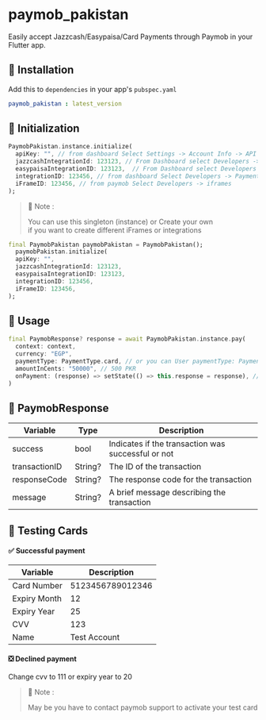 # paymob_pakistan

Easily accept Jazzcash/Easypaisa/Card Payments through Paymob in your Flutter app.

<!-- ![Example](https://github.com/AhmedAbogameel/paymob_payment/blob/master/example.gif) -->

## :rocket: Installation

Add this to `dependencies` in your app's `pubspec.yaml`

```yaml
paymob_pakistan : latest_version
```

## :hammer: Initialization

```dart
PaymobPakistan.instance.initialize(
  apiKey: "", // from dashboard Select Settings -> Account Info -> API Key 
  jazzcashIntegrationId: 123123, // From Dashboard select Developers -> Payment Integrations -> JazzCash Integration ID
  easypaisaIntegrationID: 123123,  // From Dashboard select Developers -> Payment Integrations -> EasyPaisa Integration ID
  integrationID: 123456, // from dashboard Select Developers -> Payment Integrations -> Online Card ID 
  iFrameID: 123456, // from paymob Select Developers -> iframes 
);
```

> :pushpin: Note :
>
> You can use this singleton (instance) 
> or 
> Create your own  
> if you want to create different iFrames or integrations
```dart
final PaymobPakistan paymobPakistan = PaymobPakistan();
  paymobPakistan.initialize(
  apiKey: "", 
  jazzcashIntegrationId: 123123, 
  easypaisaIntegrationID: 123123,  
  integrationID: 123456, 
  iFrameID: 123456, 
);
```

## :bookmark: Usage

```dart
final PaymobResponse? response = await PaymobPakistan.instance.pay(
  context: context,
  currency: "EGP",
  paymentType: PaymentType.card, // or you can User paymentType: PaymentType.jazzcash OR PaymentType.easypaisa
  amountInCents: "50000", // 500 PKR
  onPayment: (response) => setState(() => this.response = response), // Optional
)
```

## :incoming_envelope: PaymobResponse

| Variable      | Type    | Description          |
| ------------- |---------| -------------------- |
| success       | bool    | Indicates if the transaction was successful or not |
| transactionID | String? | The ID of the transaction |
| responseCode  | String? | The response code for the transaction |
| message       | String? | A brief message describing the transaction |


## :test_tube: Testing Cards

#### :white_check_mark: Successful payment

| Variable     | Description      |
|--------------|------------------|
| Card Number  | 5123456789012346 |
| Expiry Month | 12               |
| Expiry Year  | 25               |
| CVV          | 123              |
| Name         | Test Account     |


#### :negative_squared_cross_mark: Declined payment

Change cvv to 111 or expiry year to 20

> :pushpin: Note :
> 
> May be you have to contact paymob support to activate your test card 